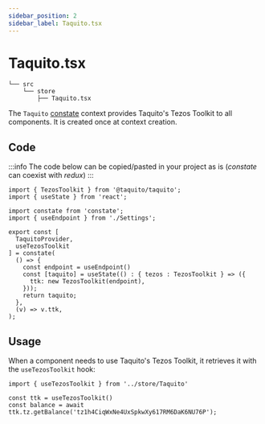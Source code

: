 ```yaml
---
sidebar_position: 2
sidebar_label: Taquito.tsx
---
```


# Taquito.tsx

```
└── src
    └── store
        ├── Taquito.tsx
```

The `Taquito` [constate](/docs/dapps/project/#store) context provides Taquito's Tezos Toolkit to all components. It is created once at context creation.

## Code

:::info
The code below can be copied/pasted in your project as is (*constate* can coexist with *redux*)
:::

```tsx
import { TezosToolkit } from '@taquito/taquito';
import { useState } from 'react';

import constate from 'constate';
import { useEndpoint } from './Settings';

export const [
  TaquitoProvider,
  useTezosToolkit
] = constate(
  () => {
    const endpoint = useEndpoint()
    const [taquito] = useState(() : { tezos : TezosToolkit } => ({
      ttk: new TezosToolkit(endpoint),
    }));
    return taquito;
  },
  (v) => v.ttk,
);
```

## Usage

When a component needs to use Taquito's Tezos Toolkit, it retrieves it with the `useTezosToolkit` hook:

```tsx
import { useTezosToolkit } from '../store/Taquito'

const ttk = useTezosToolkit()
const balance = await ttk.tz.getBalance('tz1h4CiqWxNe4UxSpkwXy617RM6DaK6NU76P');
```